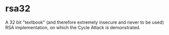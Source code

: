 # rsa32
A 32 bit "textbook" (and therefore extremely insecure and never to be used) RSA implementation, on which the Cycle Attack is demonstrated.
